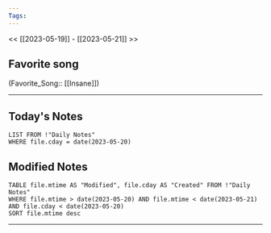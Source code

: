 ```yaml
---
Tags:
---
```

<< [[2023-05-19]] - [[2023-05-21]] >>
## Favorite song
(Favorite_Song:: [[Insane]])

___
## Today's Notes
```dataview
LIST FROM !"Daily Notes"
WHERE file.cday = date(2023-05-20)
```
## Modified Notes
```dataview
TABLE file.mtime AS "Modified", file.cday AS "Created" FROM !"Daily Notes" 
WHERE file.mtime > date(2023-05-20) AND file.mtime < date(2023-05-21) AND file.cday < date(2023-05-20)
SORT file.mtime desc
```
___
